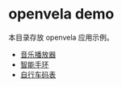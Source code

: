 # openvela demo

本目录存放 openvela 应用示例。

- [音乐播放器](Music_Player_Example_zh-cn.md)
- [智能手环](Smart_Band_Example_zh-cn.md)
- [自行车码表](X_Track_zh-cn.md)
